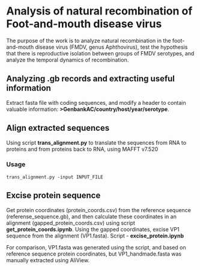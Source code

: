 # Analysis of natural recombination of Foot-and-mouth disease virus

The purpose of the work is to analyze natural recombination in the foot-and-mouth disease virus (FMDV, genus Aphthovirus), test the hypothesis that there is reproductive isolation between groups of FMDV serotypes, and analyze the temporal dynamics of recombination.

## Analyzing .gb records and extracting useful information

Extract fasta file with coding sequences, and modify a header to contain valuable information: **>GenbankAC/country/host/year/serotype**.

## Align extracted sequences

Using script **trans_alignment.py** to translate the sequences from RNA to proteins and from proteins back to RNA, using MAFFT v7.520

### Usage
```
trans_alignment.py -input INPUT_FILE 

```

## Excise protein sequence

Get protein coordinates (protein_coords.csv) from the reference sequence (referense_sequence.gb), and then calculate these coordinates in an alignment (gapped_protein_coords.csv) using script **get_protein_coords.ipynb**. Using the gapped coordinates, excise VP1 sequence from the alignment (VP1.fasta). Script - **excise_protein.ipynb**

For comparison, VP1.fasta was generated using the script, and based on reference sequence protein coordinates, but VP1_handmade.fasta was manually extracted using AliView. 